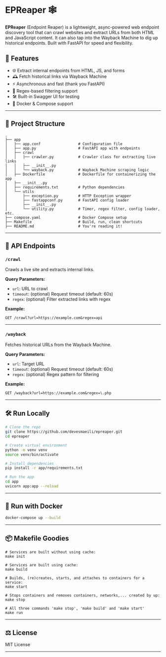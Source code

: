 # EPReaper 🕸️

**EPReaper** (Endpoint Reaper) is a lightweight, async-powered web endpoint discovery tool that can crawl websites and extract URLs from both HTML and JavaScript content. It can also tap into the Wayback Machine to dig up historical endpoints. Built with FastAPI for speed and flexibility.

## 🚀 Features

- 🌐 Extract internal endpoints from HTML, JS, and forms
- 🕰️ Fetch historical links via Wayback Machine
- ⚡ Asynchronous and fast (thank you FastAPI)
- 🔎 Regex-based filtering support
- 🛠️ Built-in Swagger UI for testing
- 🐳 Docker & Compose support

---

## 🧠 Project Structure

```
.
├── app
│   ├── app.conf                 # Configuration file
│   ├── app.py                   # FastAPI app with endpoints
│   ├── crawl
│   │   ├── crawler.py           # Crawler class for extracting live links
│   │   ├── __init__.py
│   │   └── wayback.py           # Wayback Machine scraping logic
│   ├── Dockerfile               # Dockerfile for containerizing the app
│   ├── __init__.py
│   ├── requirements.txt         # Python dependencies
│   └── utils
│       ├── exception.py         # HTTP Exception wrapper
│       ├── fastappconf.py       # FastAPI config loader
│       ├── __init__.py
│       └── utility.py           # Timer, regex filter, config loader, etc.
├── compose.yaml                 # Docker Compose setup
├── Makefile                     # Build, run, clean shortcuts
├── README.md                    # You're reading it!
```

---

## 🧪 API Endpoints

### `/crawl`

Crawls a live site and extracts internal links.

**Query Parameters:**

- `url`: URL to crawl
- `timeout`: (optional) Request timeout (default: 60s)
- `regex`: (optional) Filter extracted links with regex

**Example:**

```
GET /crawl?url=https://example.com&regex=api
```

---

### `/wayback`

Fetches historical URLs from the Wayback Machine.

**Query Parameters:**

- `url`: Target URL
- `timeout`: (optional) Request timeout (default: 60s)
- `regex`: (optional) Regex pattern for filtering

**Example:**

```
GET /wayback?url=https://example.com&regex=\.php
```

---

## 🛠️ Run Locally

```bash
# Clone the repo
git clone https://github.com/devesmaeili/epreaper.git
cd epreaper

# Create virtual environment
python -m venv venv
source venv/bin/activate

# Install dependencies
pip install -r app/requirements.txt

# Run the app
cd app
uvicorn app:app --reload
```

---

## 🐳 Run with Docker

```bash
docker-compose up --build
```

---

## 📦 Makefile Goodies

```shell
# Services are built without using cache:
make init
```

```shell
# Services are built using cache:
make build
```

```shell
# Builds, (re)creates, starts, and attaches to containers for a service:
make start
```

```shell
# Stops containers and removes containers, networks,... created by up:
make stop
```

```shell
# All three commands 'make stop', 'make build' and 'make start'
make run
```

---

## ⚖️ License

MIT License

---
